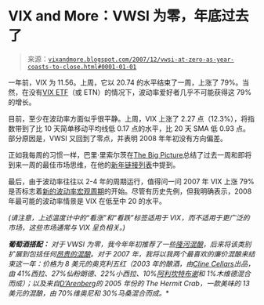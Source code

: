 <!--yml

类别：未分类

日期：2024 年 05 月 18 日 18:49:17

-->

# VIX and More：VWSI 为零，年底过去了

> 来源：[`vixandmore.blogspot.com/2007/12/vwsi-at-zero-as-year-coasts-to-close.html#0001-01-01`](http://vixandmore.blogspot.com/2007/12/vwsi-at-zero-as-year-coasts-to-close.html#0001-01-01)

一年前，VIX 为 11.56。上周，它以 20.74 的水平结束了一周，上涨了 79%。当然，在没有[VIX ETF](http://vixandmore.blogspot.com/search/label/VIX%20ETF)（或 ETN）的情况下，波动率爱好者几乎不可能获得这 79%的增长。

目前，至少在波动率方面似乎很平静。上周，VIX 上涨了 2.27 点（12.3%），将指数带到了比 10 天简单移动平均线低 0.17 点的水平，比 20 天 SMA 低 0.93 点。部分原因是，VWSI 又回到了零点，并表明 2008 年年初没有方向偏差。

正如我每周的习惯一样，巴里·里索尔茨在[The Big Picture](http://bigpicture.typepad.com/)总结了过去一周和即将到来一周的最佳市场思维，在他的[新年链接列表](http://bigpicture.typepad.com/comments/2007/12/new-years-linkf.html)中提到。

最后，由于波动率往往以 2-4 年的周期运行，值得问一问 2007 年 VIX 上涨 79%是否标志着[新的波动率宏观周期](http://vixandmore.blogspot.com/search/label/VIX%20macro%20cycles)的开始。尽管有历史先例，但我明确表示，2008 年最可能的波动率情景是 VIX 在低至中 20 的水平。

*(请注意，上述温度计中的“看涨”和“看跌”标签适用于 VIX，而不适用于更广泛的市场，这些市场通常与 VIX 呈负相关。)*

****葡萄酒搭配：*** 对于 VWSI 为零，我今年年初推荐了一些[隆河混酿](http://vixandmore.blogspot.com/search/label/Rhone%20blend)，后来将该类别扩展到包括任何[昂贵的混酿](http://vixandmore.blogspot.com/search/label/inexpensive%20blend)。对于 2007 年，我将以我两个最喜欢的廉价混酿来结束这一年：价格为 8 美元的奥克利五红（2003 年的酿酒，由[Cline Cellars](http://www.clinecellars.com/)出品，由 41%西拉、27%仙粉朗德、22%小西拉、10%[阿利坎特布谢](http://www.winepros.org/wine101/grape_profiles/alicante.htm)和 1%木维德混合而成）；以及来自[D’Arenberg](http://www.blogger.com/70%25%20viognier%20and%2030%25%20marsanne)的 2005 年份的 The Hermit Crab，一款美味的 13 美元的混酿，由 70%维奥尼和 30%马桑混合而成。**
